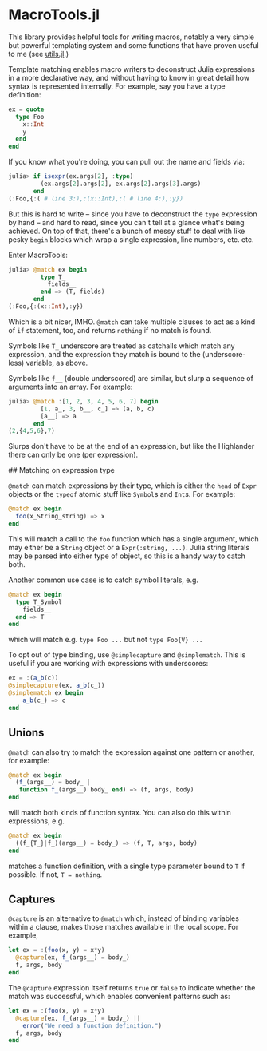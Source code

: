 # MacroTools.jl

This library provides helpful tools for writing macros, notably a very simple
but powerful templating system and some functions that have proven useful to me (see
[utils.jl](src/utils.jl).)

Template matching enables macro writers to deconstruct Julia
expressions in a more declarative way, and without having to know in
great detail how syntax is represented internally. For example, say you
have a type definition:

```julia
ex = quote
  type Foo
    x::Int
    y
  end
end
```

If you know what you're doing, you can pull out the name and fields via:

```julia
julia> if isexpr(ex.args[2], :type)
         (ex.args[2].args[2], ex.args[2].args[3].args)
       end
(:Foo,{:( # line 3:),:(x::Int),:( # line 4:),:y})
```

But this is hard to write – since you have to deconstruct the `type`
expression by hand – and hard to read, since you can't tell at a glance
what's being achieved. On top of that, there's a bunch of messy stuff to
deal with like pesky `begin` blocks which wrap a single expression, line
numbers, etc. etc.

Enter MacroTools:

```julia
julia> @match ex begin
         type T_
           fields__
         end => (T, fields)
       end
(:Foo,{:(x::Int),:y})
```

Which is a bit nicer, IMHO. `@match` can take multiple clauses to act as
a kind of `if` statement, too, and returns `nothing` if no match is
found.

Symbols like `T_` underscore are treated as catchalls which match any
expression, and the expression they match is bound to the
(underscore-less) variable, as above.

Symbols like `f__` (double underscored) are similar, but slurp a
sequence of arguments into an array. For example:

```julia
julia> @match :[1, 2, 3, 4, 5, 6, 7] begin
         [1, a_, 3, b__, c_] => (a, b, c)
         [a__] => a
       end
(2,{4,5,6},7)
```

Slurps don't have to be at the end of an expression, but like the
Highlander there can only be one (per expression).

## Matching on expression type

`@match` can match expressions by their type, which is either the `head` of `Expr`
objects or the `typeof` atomic stuff like `Symbol`s and `Int`s. For example:

```julia
@match ex begin
  foo(x_String_string) => x
end
```

This will match a call to the `foo` function which has a single argument, which
may either be a `String` object or a `Expr(:string, ...)`. Julia string literals
may be parsed into either type of object, so this is a handy way to catch both.

Another common use case is to catch symbol literals, e.g.

```julia
@match ex begin
  type T_Symbol
    fields__
  end => T
end
```

which will match e.g. `type Foo ...` but not `type Foo{V} ...`

To opt out of type binding, use `@simplecapture` and `@simplematch`. This
is useful if you are working with expressions with underscores:

```julia
ex = :(a_b(c))
@simplecapture(ex, a_b(c_))
@simplematch ex begin 
    a_b(c_) => c
end
```

## Unions

`@match` can also try to match the expression against one pattern or another,
for example:

```julia
@match ex begin
  (f_(args__) = body_ |
   function f_(args__) body_ end) => (f, args, body)
end
```

will match both kinds of function syntax. You can also do this within expressions,
e.g.

```julia
@match ex begin
  ((f_{T_}|f_)(args__) = body_) => (f, T, args, body)
end
```

matches a function definition, with a single type parameter bound to `T` if possible.
If not, `T = nothing`.

## Captures

`@capture` is an alternative to `@match` which, instead of binding variables
within a clause, makes those matches available in the local scope. For example,

```julia
let ex = :(foo(x, y) = x*y)
  @capture(ex, f_(args__) = body_)
  f, args, body
end
```

The `@capture` expression itself returns `true` or `false` to indicate whether
the match was successful, which enables convenient patterns such as:

```julia
let ex = :(foo(x, y) = x*y)
  @capture(ex, f_(args__) = body_) ||
    error("We need a function definition.")
  f, args, body
end
```
